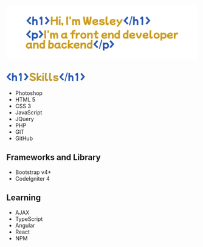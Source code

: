 <img src="head.png">

## <img src="skills.png">
* Photoshop
* HTML 5
* CSS 3
* JavaScript
* JQuery
* PHP
* GIT
* GitHub

## Frameworks and Library
* Bootstrap v4+
* CodeIgniter 4

## Learning
* AJAX
* TypeScript
* Angular
* React
* NPM

